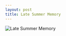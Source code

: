 ```yaml
---
layout: post
title: Late Summer Memory
---
```


<img src="https://img.nikonsrc.com/image/IsDqx0NQjJEK4auyZM_CD0AFkee9s3Y7AWTanMPcicuasNxvhR1SQvXdj13OBEl5UvMF2YvsSiFi_pWM54Un4Q/item.JPG" alt="Late Summer Memory" onclick="javascript:enlarge(this)" class="toEnlarge" >
